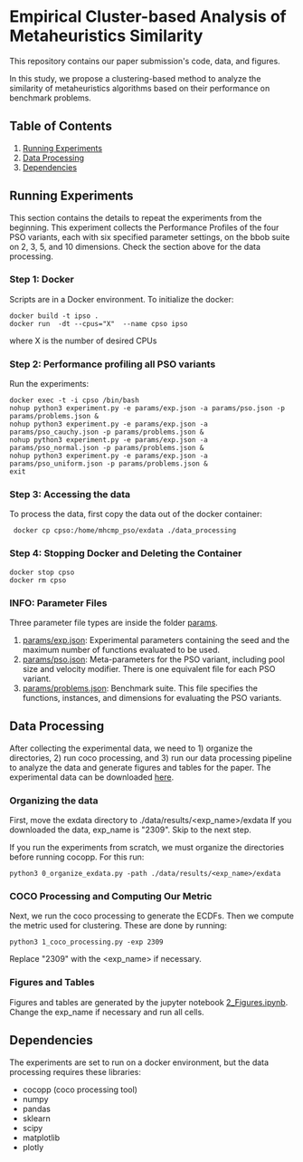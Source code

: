 # Empirical Cluster-based Analysis of Metaheuristics Similarity
This repository contains our paper submission's code, data, and figures.

In this study, we propose a clustering-based method to analyze the similarity of metaheuristics algorithms based on their performance on benchmark problems.

## Table of Contents
1. [Running Experiments](#running-experiments)
2. [Data Processing]()
3. [Dependencies](#dependencies)

## Running Experiments
This section contains the details to repeat the experiments from the beginning.
This experiment collects the Performance Profiles of the four PSO variants, each with six specified parameter settings, on the bbob suite on 2, 3, 5, and 10 dimensions. Check the section above for the data processing.

### Step 1: Docker
Scripts are in a Docker environment. To initialize the docker:
```
docker build -t ipso .
docker run  -dt --cpus="X"  --name cpso ipso
```
where X is the number of desired CPUs

### Step 2: Performance profiling all PSO variants
Run the experiments:
```
docker exec -t -i cpso /bin/bash
nohup python3 experiment.py -e params/exp.json -a params/pso.json -p params/problems.json &
nohup python3 experiment.py -e params/exp.json -a params/pso_cauchy.json -p params/problems.json &
nohup python3 experiment.py -e params/exp.json -a params/pso_normal.json -p params/problems.json &
nohup python3 experiment.py -e params/exp.json -a params/pso_uniform.json -p params/problems.json &
exit
 ```

 ### Step 3: Accessing the data
 To process the data, first copy the data out of the docker container:
```
 docker cp cpso:/home/mhcmp_pso/exdata ./data_processing
```

 ### Step 4: Stopping Docker and Deleting the Container
```
docker stop cpso
docker rm cpso
```

### INFO: Parameter Files
Three parameter file types are inside the folder [params](mhcmp_pso/params/).
1. [params/exp.json](mhcmp_pso/params/exp.json): Experimental parameters containing the seed and the maximum number of functions evaluated to be used.
2. [params/pso.json](mhcmp_pso/params/pso.json): Meta-parameters for the PSO variant, including pool size and velocity modifier. There is one equivalent file for each PSO variant.
3. [params/problems.json](mhcmp_pso/params/problems.json): Benchmark suite. This file specifies the functions, instances, and dimensions for evaluating the PSO variants.

## Data Processing
After collecting the experimental data, we need to 1) organize the directories, 2) run coco processing, and 3) run our data processing pipeline to analyze the data and generate figures and tables for the paper. The experimental data can be downloaded [here](https://drive.google.com/file/d/1azRaetjWTy_3j4k-2tEqUfq1hWgs1JNV/view).

### Organizing the data
First, move the exdata directory to ./data/results/<exp_name>/exdata
If you downloaded the data, exp_name is "2309". Skip to the next step.

If you run the experiments from scratch, we must organize the directories before running cocopp. For this run: 
```
python3 0_organize_exdata.py -path ./data/results/<exp_name>/exdata
```

### COCO Processing and Computing Our Metric
Next, we run the coco processing to generate the ECDFs. Then we compute the metric used for clustering. These are done by running:
```
python3 1_coco_processing.py -exp 2309
```
Replace "2309" with the <exp_name> if necessary.


### Figures and Tables
Figures and tables are generated by the jupyter notebook [2_Figures.ipynb](data/2_Figures.ipynb). Change the exp_name if necessary and run all cells. 

## Dependencies
The experiments are set to run on a docker environment, but the data processing requires these libraries:
* cocopp (coco processing tool)
* numpy
* pandas
* sklearn
* scipy
* matplotlib
* plotly


